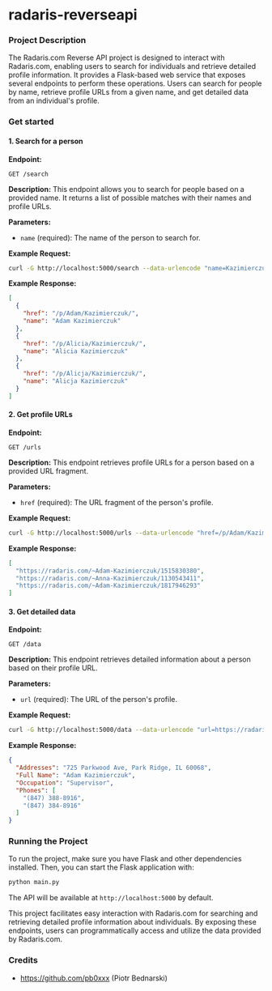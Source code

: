 # radaris-reverseapi
### Project Description

The Radaris.com Reverse API project is designed to interact with Radaris.com, enabling users to search for individuals and retrieve detailed profile information. It provides a Flask-based web service that exposes several endpoints to perform these operations. Users can search for people by name, retrieve profile URLs from a given name, and get detailed data from an individual's profile.

### Get started

#### 1. Search for a person

**Endpoint:**
```
GET /search
```

**Description:**
This endpoint allows you to search for people based on a provided name. It returns a list of possible matches with their names and profile URLs.

**Parameters:**
- `name` (required): The name of the person to search for.

**Example Request:**
```bash
curl -G http://localhost:5000/search --data-urlencode "name=Kazimierczuk"
```

**Example Response:**
```json
[
  {
    "href": "/p/Adam/Kazimierczuk/",
    "name": "Adam Kazimierczuk"
  },
  {
    "href": "/p/Alicia/Kazimierczuk/",
    "name": "Alicia Kazimierczuk"
  },
  {
    "href": "/p/Alicja/Kazimierczuk/",
    "name": "Alicja Kazimierczuk"
  }
]
```

#### 2. Get profile URLs

**Endpoint:**
```
GET /urls
```

**Description:**
This endpoint retrieves profile URLs for a person based on a provided URL fragment.

**Parameters:**
- `href` (required): The URL fragment of the person's profile.

**Example Request:**
```bash
curl -G http://localhost:5000/urls --data-urlencode "href=/p/Adam/Kazimierczuk/"
```

**Example Response:**
```json
[
  "https://radaris.com/~Adam-Kazimierczuk/1515830380",
  "https://radaris.com/~Anna-Kazimierczuk/1130543411",
  "https://radaris.com/~Adam-Kazimierczuk/1817946293"
]
```

#### 3. Get detailed data

**Endpoint:**
```
GET /data
```

**Description:**
This endpoint retrieves detailed information about a person based on their profile URL.

**Parameters:**
- `url` (required): The URL of the person's profile.

**Example Request:**
```bash
curl -G http://localhost:5000/data --data-urlencode "url=https://radaris.com/~Adam-Kazimierczuk/1817946293"
```

**Example Response:**
```json
{
  "Addresses": "725 Parkwood Ave, Park Ridge, IL 60068",
  "Full Name": "Adam Kazimierczuk",
  "Occupation": "Supervisor",
  "Phones": [
    "(847) 388-8916",
    "(847) 384-8916"
  ]
}
```

### Running the Project

To run the project, make sure you have Flask and other dependencies installed. Then, you can start the Flask application with:

```bash
python main.py
```

The API will be available at `http://localhost:5000` by default.

This project facilitates easy interaction with Radaris.com for searching and retrieving detailed profile information about individuals. By exposing these endpoints, users can programmatically access and utilize the data provided by Radaris.com.

### Credits
- https://github.com/pb0xxx (Piotr Bednarski)

